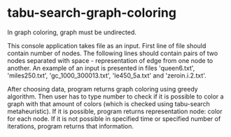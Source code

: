 # tabu-search-graph-coloring
In graph coloring, graph must be undirected. 

This console application takes file as an input. First line of file should contain number of nodes. The following lines should contain pairs of two nodes separated with space - representation of edge from one node to another. An example of an input is presented in files 'queen6.txt', 'miles250.txt', 'gc_1000_300013.txt', 'le450_5a.txt' and 'zeroin.i.2.txt'.

After choosing data, program returns graph coloring using greedy algorithm. Then user has to type number to check if it is possible to color a graph with that amount of colors (which is checked using tabu-search metaheuristic). If it is possible, program returns representation node: color for each node. If it is not possible in specified time or specified number of iterations, program returns that information.

